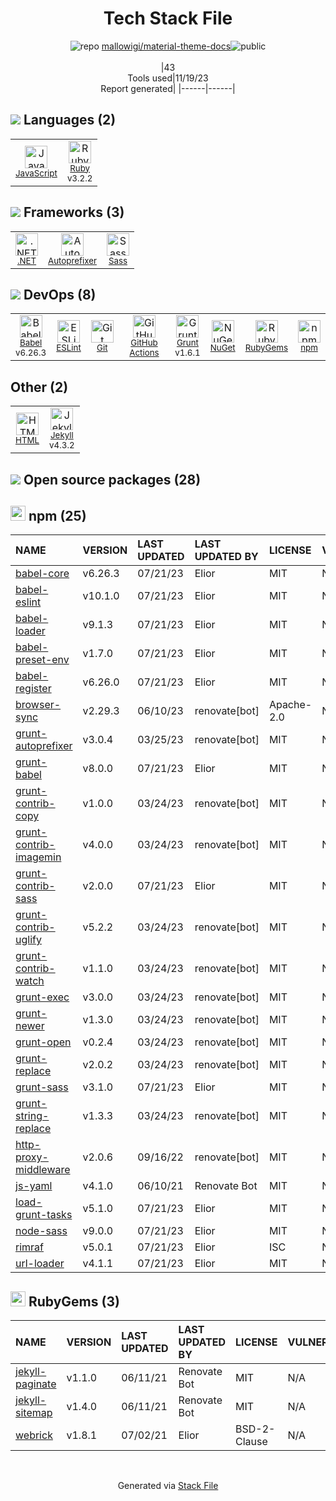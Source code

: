 <!--
--- Readme.md Snippet without images Start ---
## Tech Stack
mallowigi/material-theme-docs is built on the following main stack:
- [Grunt](http://gruntjs.com/) – JS Build Tools / JS Task Runners
- [Ruby](https://www.ruby-lang.org) – Languages
- [.NET](http://www.microsoft.com/net/) – Frameworks (Full Stack)
- [Jekyll](http://jekyllrb.com/) – Static Site Generators
- [Sass](http://sass-lang.com/) – CSS Pre-processors / Extensions
- [JavaScript](https://developer.mozilla.org/en-US/docs/Web/JavaScript) – Languages
- [Autoprefixer](https://github.com/postcss/autoprefixer) – CSS Pre-processors / Extensions
- [Babel](http://babeljs.io/) – JavaScript Compilers
- [ESLint](http://eslint.org/) – Code Review
- [GitHub Actions](https://github.com/features/actions) – Continuous Integration

Full tech stack [here](/techstack.md)
--- Readme.md Snippet without images End ---

--- Readme.md Snippet with images Start ---
## Tech Stack
mallowigi/material-theme-docs is built on the following main stack:
- <img width='25' height='25' src='https://img.stackshare.io/service/845/falgg2jybmhgk16y62lr.png' alt='Grunt'/> [Grunt](http://gruntjs.com/) – JS Build Tools / JS Task Runners
- <img width='25' height='25' src='https://img.stackshare.io/service/989/ruby.png' alt='Ruby'/> [Ruby](https://www.ruby-lang.org) – Languages
- <img width='25' height='25' src='https://img.stackshare.io/service/1014/IoPy1dce_400x400.png' alt='.NET'/> [.NET](http://www.microsoft.com/net/) – Frameworks (Full Stack)
- <img width='25' height='25' src='https://img.stackshare.io/service/1114/ad968c1615d956e800fa36494314f48c.jpeg' alt='Jekyll'/> [Jekyll](http://jekyllrb.com/) – Static Site Generators
- <img width='25' height='25' src='https://img.stackshare.io/service/1171/jCR2zNJV.png' alt='Sass'/> [Sass](http://sass-lang.com/) – CSS Pre-processors / Extensions
- <img width='25' height='25' src='https://img.stackshare.io/service/1209/javascript.jpeg' alt='JavaScript'/> [JavaScript](https://developer.mozilla.org/en-US/docs/Web/JavaScript) – Languages
- <img width='25' height='25' src='https://img.stackshare.io/service/2202/72d087642cfce6fef6f2dabec5bf49e8_400x400.png' alt='Autoprefixer'/> [Autoprefixer](https://github.com/postcss/autoprefixer) – CSS Pre-processors / Extensions
- <img width='25' height='25' src='https://img.stackshare.io/service/2739/-1wfGjNw.png' alt='Babel'/> [Babel](http://babeljs.io/) – JavaScript Compilers
- <img width='25' height='25' src='https://img.stackshare.io/service/3337/Q4L7Jncy.jpg' alt='ESLint'/> [ESLint](http://eslint.org/) – Code Review
- <img width='25' height='25' src='https://img.stackshare.io/service/11563/actions.png' alt='GitHub Actions'/> [GitHub Actions](https://github.com/features/actions) – Continuous Integration

Full tech stack [here](/techstack.md)
--- Readme.md Snippet with images End ---
-->
<div align="center">

# Tech Stack File
![](https://img.stackshare.io/repo.svg "repo") [mallowigi/material-theme-docs](https://github.com/mallowigi/material-theme-docs)![](https://img.stackshare.io/public_badge.svg "public")
<br/><br/>
|43<br/>Tools used|11/19/23 <br/>Report generated|
|------|------|
</div>

## <img src='https://img.stackshare.io/languages.svg'/> Languages (2)
<table><tr>
  <td align='center'>
  <img width='36' height='36' src='https://img.stackshare.io/service/1209/javascript.jpeg' alt='JavaScript'>
  <br>
  <sub><a href="https://developer.mozilla.org/en-US/docs/Web/JavaScript">JavaScript</a></sub>
  <br>
  <sub></sub>
</td>

<td align='center'>
  <img width='36' height='36' src='https://img.stackshare.io/service/989/ruby.png' alt='Ruby'>
  <br>
  <sub><a href="https://www.ruby-lang.org">Ruby</a></sub>
  <br>
  <sub>v3.2.2</sub>
</td>

</tr>
</table>

## <img src='https://img.stackshare.io/frameworks.svg'/> Frameworks (3)
<table><tr>
  <td align='center'>
  <img width='36' height='36' src='https://img.stackshare.io/service/1014/IoPy1dce_400x400.png' alt='.NET'>
  <br>
  <sub><a href="http://www.microsoft.com/net/">.NET</a></sub>
  <br>
  <sub></sub>
</td>

<td align='center'>
  <img width='36' height='36' src='https://img.stackshare.io/service/2202/72d087642cfce6fef6f2dabec5bf49e8_400x400.png' alt='Autoprefixer'>
  <br>
  <sub><a href="https://github.com/postcss/autoprefixer">Autoprefixer</a></sub>
  <br>
  <sub></sub>
</td>

<td align='center'>
  <img width='36' height='36' src='https://img.stackshare.io/service/1171/jCR2zNJV.png' alt='Sass'>
  <br>
  <sub><a href="http://sass-lang.com/">Sass</a></sub>
  <br>
  <sub></sub>
</td>

</tr>
</table>

## <img src='https://img.stackshare.io/devops.svg'/> DevOps (8)
<table><tr>
  <td align='center'>
  <img width='36' height='36' src='https://img.stackshare.io/service/2739/-1wfGjNw.png' alt='Babel'>
  <br>
  <sub><a href="http://babeljs.io/">Babel</a></sub>
  <br>
  <sub>v6.26.3</sub>
</td>

<td align='center'>
  <img width='36' height='36' src='https://img.stackshare.io/service/3337/Q4L7Jncy.jpg' alt='ESLint'>
  <br>
  <sub><a href="http://eslint.org/">ESLint</a></sub>
  <br>
  <sub></sub>
</td>

<td align='center'>
  <img width='36' height='36' src='https://img.stackshare.io/service/1046/git.png' alt='Git'>
  <br>
  <sub><a href="http://git-scm.com/">Git</a></sub>
  <br>
  <sub></sub>
</td>

<td align='center'>
  <img width='36' height='36' src='https://img.stackshare.io/service/11563/actions.png' alt='GitHub Actions'>
  <br>
  <sub><a href="https://github.com/features/actions">GitHub Actions</a></sub>
  <br>
  <sub></sub>
</td>

<td align='center'>
  <img width='36' height='36' src='https://img.stackshare.io/service/845/falgg2jybmhgk16y62lr.png' alt='Grunt'>
  <br>
  <sub><a href="http://gruntjs.com/">Grunt</a></sub>
  <br>
  <sub>v1.6.1</sub>
</td>

<td align='center'>
  <img width='36' height='36' src='https://img.stackshare.io/service/2637/6I3oEOP4_400x400.jpg' alt='NuGet'>
  <br>
  <sub><a href="https://www.nuget.org/">NuGet</a></sub>
  <br>
  <sub></sub>
</td>

<td align='center'>
  <img width='36' height='36' src='https://img.stackshare.io/service/12795/5jL6-BA5_400x400.jpeg' alt='RubyGems'>
  <br>
  <sub><a href="https://rubygems.org/">RubyGems</a></sub>
  <br>
  <sub></sub>
</td>

<td align='center'>
  <img width='36' height='36' src='https://img.stackshare.io/service/1120/lejvzrnlpb308aftn31u.png' alt='npm'>
  <br>
  <sub><a href="https://www.npmjs.com/">npm</a></sub>
  <br>
  <sub></sub>
</td>

</tr>
</table>

## Other (2)
<table><tr>
  <td align='center'>
  <img width='36' height='36' src='https://img.stackshare.io/service/2270/no-img-open-source.png' alt='HTML'>
  <br>
  <sub><a href="http://">HTML</a></sub>
  <br>
  <sub></sub>
</td>

<td align='center'>
  <img width='36' height='36' src='https://img.stackshare.io/service/1114/ad968c1615d956e800fa36494314f48c.jpeg' alt='Jekyll'>
  <br>
  <sub><a href="http://jekyllrb.com/">Jekyll</a></sub>
  <br>
  <sub>v4.3.2</sub>
</td>

</tr>
</table>


## <img src='https://img.stackshare.io/group.svg' /> Open source packages (28)</h2>

## <img width='24' height='24' src='https://img.stackshare.io/service/1120/lejvzrnlpb308aftn31u.png'/> npm (25)

|NAME|VERSION|LAST UPDATED|LAST UPDATED BY|LICENSE|VULNERABILITIES|
|:------|:------|:------|:------|:------|:------|
|[babel-core](https://www.npmjs.com/babel-core)|v6.26.3|07/21/23|Elior |MIT|N/A|
|[babel-eslint](https://www.npmjs.com/babel-eslint)|v10.1.0|07/21/23|Elior |MIT|N/A|
|[babel-loader](https://www.npmjs.com/babel-loader)|v9.1.3|07/21/23|Elior |MIT|N/A|
|[babel-preset-env](https://www.npmjs.com/babel-preset-env)|v1.7.0|07/21/23|Elior |MIT|N/A|
|[babel-register](https://www.npmjs.com/babel-register)|v6.26.0|07/21/23|Elior |MIT|N/A|
|[browser-sync](https://www.npmjs.com/browser-sync)|v2.29.3|06/10/23|renovate[bot] |Apache-2.0|N/A|
|[grunt-autoprefixer](https://www.npmjs.com/grunt-autoprefixer)|v3.0.4|03/25/23|renovate[bot] |MIT|N/A|
|[grunt-babel](https://www.npmjs.com/grunt-babel)|v8.0.0|07/21/23|Elior |MIT|N/A|
|[grunt-contrib-copy](https://www.npmjs.com/grunt-contrib-copy)|v1.0.0|03/24/23|renovate[bot] |MIT|N/A|
|[grunt-contrib-imagemin](https://www.npmjs.com/grunt-contrib-imagemin)|v4.0.0|03/24/23|renovate[bot] |MIT|N/A|
|[grunt-contrib-sass](https://www.npmjs.com/grunt-contrib-sass)|v2.0.0|07/21/23|Elior |MIT|N/A|
|[grunt-contrib-uglify](https://www.npmjs.com/grunt-contrib-uglify)|v5.2.2|03/24/23|renovate[bot] |MIT|N/A|
|[grunt-contrib-watch](https://www.npmjs.com/grunt-contrib-watch)|v1.1.0|03/24/23|renovate[bot] |MIT|N/A|
|[grunt-exec](https://www.npmjs.com/grunt-exec)|v3.0.0|03/24/23|renovate[bot] |MIT|N/A|
|[grunt-newer](https://www.npmjs.com/grunt-newer)|v1.3.0|03/24/23|renovate[bot] |MIT|N/A|
|[grunt-open](https://www.npmjs.com/grunt-open)|v0.2.4|03/24/23|renovate[bot] |MIT|N/A|
|[grunt-replace](https://www.npmjs.com/grunt-replace)|v2.0.2|03/24/23|renovate[bot] |MIT|N/A|
|[grunt-sass](https://www.npmjs.com/grunt-sass)|v3.1.0|07/21/23|Elior |MIT|N/A|
|[grunt-string-replace](https://www.npmjs.com/grunt-string-replace)|v1.3.3|03/24/23|renovate[bot] |MIT|N/A|
|[http-proxy-middleware](https://www.npmjs.com/http-proxy-middleware)|v2.0.6|09/16/22|renovate[bot] |MIT|N/A|
|[js-yaml](https://www.npmjs.com/js-yaml)|v4.1.0|06/10/21|Renovate Bot |MIT|N/A|
|[load-grunt-tasks](https://www.npmjs.com/load-grunt-tasks)|v5.1.0|07/21/23|Elior |MIT|N/A|
|[node-sass](https://www.npmjs.com/node-sass)|v9.0.0|07/21/23|Elior |MIT|N/A|
|[rimraf](https://www.npmjs.com/rimraf)|v5.0.1|07/21/23|Elior |ISC|N/A|
|[url-loader](https://www.npmjs.com/url-loader)|v4.1.1|07/21/23|Elior |MIT|N/A|


## <img width='24' height='24' src='https://img.stackshare.io/service/12795/5jL6-BA5_400x400.jpeg'/> RubyGems (3)

|NAME|VERSION|LAST UPDATED|LAST UPDATED BY|LICENSE|VULNERABILITIES|
|:------|:------|:------|:------|:------|:------|
|[jekyll-paginate](https://rubygems.org/jekyll-paginate)|v1.1.0|06/11/21|Renovate Bot |MIT|N/A|
|[jekyll-sitemap](https://rubygems.org/jekyll-sitemap)|v1.4.0|06/11/21|Renovate Bot |MIT|N/A|
|[webrick](https://rubygems.org/webrick)|v1.8.1|07/02/21|Elior |BSD-2-Clause|N/A|

<br/>
<div align='center'>

Generated via [Stack File](https://github.com/marketplace/stack-file)
